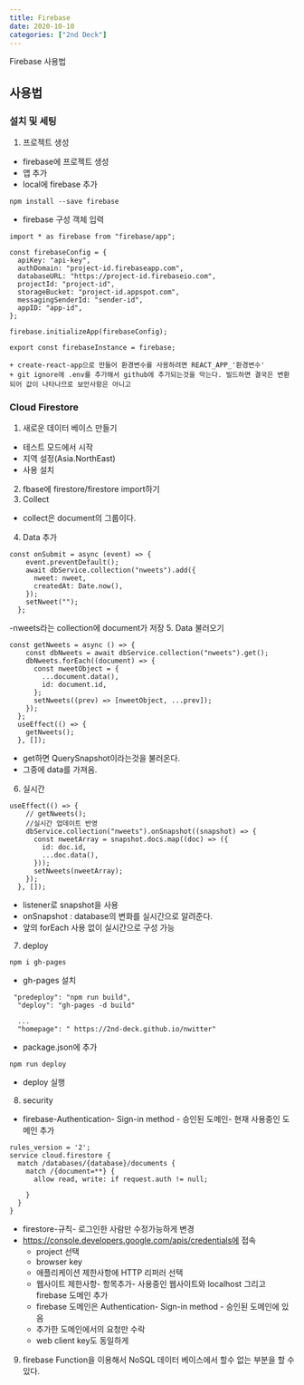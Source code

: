 ```yaml
---
title: Firebase
date: 2020-10-10
categories: ["2nd Deck"]
---
```


Firebase 사용법   

## 사용법
### 설치 및 세팅
1. 프로젝트 생성
- firebase에 프로젝트 생성
- 앱 추가
- local에 firebase 추가
```
npm install --save firebase
```
- firebase 구성 객체 입력
```
import * as firebase from "firebase/app";

const firebaseConfig = {
  apiKey: "api-key",
  authDomain: "project-id.firebaseapp.com",
  databaseURL: "https://project-id.firebaseio.com",
  projectId: "project-id",
  storageBucket: "project-id.appspot.com",
  messagingSenderId: "sender-id",
  appID: "app-id",
};

firebase.initializeApp(firebaseConfig);

export const firebaseInstance = firebase;
```
    + create-react-app으로 만들어 환경변수를 사용하려면 REACT_APP_'환경변수'
    + git ignore에 .env를 추가해서 github에 추가되는것을 막는다. 빌드하면 결국은 변환되어 값이 나타나므로 보안사항은 아니고

### Cloud Firestore
1. 새로운 데이터 베이스 만들기
  - 테스트 모드에서 시작
  - 지역 설정(Asia.NorthEast)
  - 사용 설치
2. fbase에 firestore/firestore import하기
3. Collect
  - collect은 document의 그룹이다.
4. Data 추가
```
const onSubmit = async (event) => {
    event.preventDefault();
    await dbService.collection("nweets").add({
      nweet: nweet,
      createdAt: Date.now(),
    });
    setNweet("");
  };
```
  -nweets라는 collection에 document가 저장
5. Data 불러오기
```
const getNweets = async () => {
    const dbNweets = await dbService.collection("nweets").get();
    dbNweets.forEach((document) => {
      const nweetObject = {
        ...document.data(),
        id: document.id,
      };
      setNweets((prev) => [nweetObject, ...prev]);
    });
  };
  useEffect(() => {
    getNweets();
  }, []);
```
  - get하면 QuerySnapshot이라는것을 불러온다.
  - 그중에 data를 가져옴.
6. 실시간
```
useEffect(() => {
    // getNweets();
    //실시간 업데이트 반영
    dbService.collection("nweets").onSnapshot((snapshot) => {
      const nweetArray = snapshot.docs.map((doc) => ({
        id: doc.id,
        ...doc.data(),
      }));
      setNweets(nweetArray);
    });
  }, []);
  ```
  - listener로 snapshot을 사용
  - onSnapshot : database의 변화를 실시간으로 알려준다.
  - 앞의 forEach 사용 없이 실시간으로 구성 가능

7. deploy
 ```
 npm i gh-pages
 ```
  - gh-pages 설치
```
 "predeploy": "npm run build",
  "deploy": "gh-pages -d build"

  ...
  "homepage": " https://2nd-deck.github.io/nwitter"
```
 - package.json에 추가
 ```
 npm run deploy
 ```
  - deploy 실행

8. security
- firebase-Authentication- Sign-in method - 승인된 도메인- 현재 사용중인 도메인 추가
```
rules_version = '2';
service cloud.firestore {
  match /databases/{database}/documents {
    match /{document=**} {
      allow read, write: if request.auth != null;
         
    }
  }
}
```
- firestore-규칙- 로그인한 사람만 수정가능하게 변경
- https://console.developers.google.com/apis/credentials에 접속
  + project 선택
  + browser key
  + 애플리케이션 제한사항에 HTTP 리퍼러 선택
  + 웹사이트 제한사항- 항목추가- 사용중인 웹사이트와 localhost 그리고 firebase 도메인 추가
  + firebase 도메인은 Authentication- Sign-in method - 승인된 도메인에 있음
  + 추가한 도메인에서의 요청만 수락
  + web client key도 동일하게

9. firebase Function을 이용해서 NoSQL 데이터 베이스에서 할수 없는 부분을 할 수 있다.